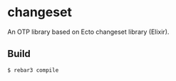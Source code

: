 # changeset

An OTP library based on Ecto changeset library (Elixir).

## Build

    $ rebar3 compile
